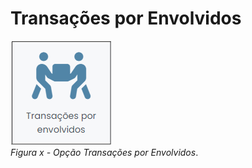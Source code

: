 # Transações por Envolvidos

![](img/TransaçõesEnvolvidos.png)<br>
*Figura x - Opção Transações por Envolvidos*. <br><br>
